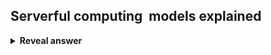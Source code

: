 ## Serverful computing&nbsp; models explained
<details>
<summary><b>Reveal answer</b></summary>
Renting a virtual machine.<br><br>Infrastructure-as-a-Service (IaaS)-- Cloud provider gives access to bare services<br><br>Platform-as-a-Service (PaaS) -- Cloud provider gives access to servers with operating systems and tools<br><br>Software-as-a-Service (SaaS) -- Cloud provider gives access to applications on a subscription basis, think word 365
</details>
